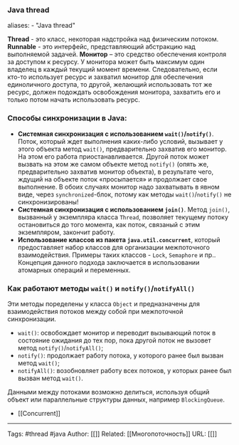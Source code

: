 ### Java thread

aliases: 
	- "Java thread"

**Thread** - это класс, некоторая надстройка над физическим потоком.
**Runnable** - это интерфейс, представляющий абстракцию над выполняемой задачей.
**Монитор** – это средство обеспечения контроля за доступом к ресурсу. У монитора может быть максимум один владелец в каждый текущий момент времени. Следовательно, если кто-то использует ресурс и захватил монитор для обеспечения единоличного доступа, то другой, желающий использовать тот же ресурс, должен подождать освобождения монитора, захватить его и только потом начать использовать ресурс.

### Cпособы синхронизации в Java:
- **Системная синхронизация с использованием `wait()`/`notify()`**. Поток, который ждет выполнения каких-либо условий, вызывает у этого объекта метод `wait()`, предварительно захватив его монитор. На этом его работа приостанавливается. Другой поток может вызвать на этом же самом объекте метод `notify()` (опять же, предварительно захватив монитор объекта), в результате чего, ждущий на объекте поток «просыпается» и продолжает свое выполнение. В обоих случаях монитор надо захватывать в явном виде, через `synchronized`-блок, потому как методы `wait()`/`notify()` не синхронизированы!
- **Системная синхронизация с использованием `join()`**. Метод `join()`, вызванный у экземпляра класса `Thread`, позволяет текущему потоку остановиться до того момента, как поток, связаный с этим экземпляром, закончит работу.
- **Использование классов из пакета `java.util.concurrent`**, который предоставляет набор классов для организации межпоточного взаимодействия. Примеры таких классов - `Lock`, `Semaphore` и пр.. Концепция данного подхода заключается в использовании атомарных операций и переменных.

### Как работают методы `wait()` и `notify()`/`notifyAll()`
Эти методы поределены у класса `Object` и предназначены для взаимодействия потоков между собой при межпоточной синхронизации.
- `wait()`: освобождает монитор и переводит вызывающий поток в состояние ожидания до тех пор, пока другой поток не вызовет метод `notify()`/`notifyAll()`;
- `notify()`: продолжает работу потока, у которого ранее был вызван метод `wait()`;
- `notifyAll()`: возобновляет работу всех потоков, у которых ранее был вызван метод `wait()`.


Данными между потоками возможно делиться, используя общий объект или параллельные структуры данных, например `BlockingQueue`.

- [[Concurrent]]


---
Tags: #thread #java
Author: [[]]
Related: [[Многопоточность]]
URL: [[]]